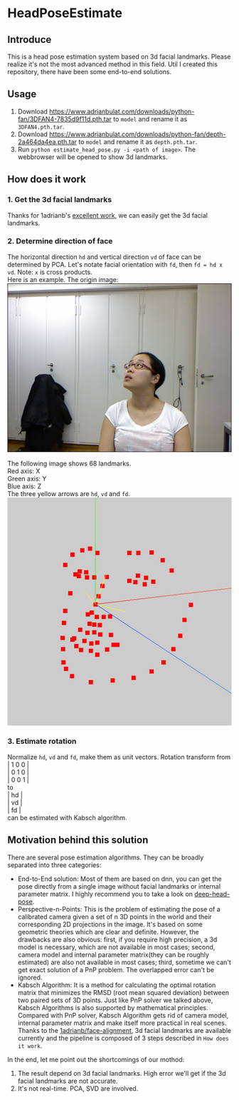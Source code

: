 # HeadPoseEstimate
## Introduce
This is a head pose estimation system based on 3d facial landmarks. Please realize it's not the most advanced method in this field. Util I created this repository, there have been some end-to-end solutions.

## Usage
1. Download https://www.adrianbulat.com/downloads/python-fan/3DFAN4-7835d9f11d.pth.tar to `model` and rename it as `3DFAN4.pth.tar`.
2. Download https://www.adrianbulat.com/downloads/python-fan/depth-2a464da4ea.pth.tar to `model` and rename it as `depth.pth.tar`.
3. Run `python estimate_head_pose.py -i <path of image>`. The webbrowser will be opened to show 3d landmarks.


## How does it work
### 1. Get the 3d facial landmarks
Thanks for 1adrianb's [excellent work](https://github.com/1adrianb/face-alignment), we can easily get the 3d facial landmarks.
### 2. Determine direction of face
The horizontal direction `hd` and vertical direction `vd` of face can be determined by PCA. Let's notate facial orientation with `fd`, then `fd = hd x vd`. Note: `x` is cross products.  
Here is an example. The origin image:
![origin image](figures/origin_image.png)

The following image shows 68 landmarks.  
Red axis: X  
Green axis: Y  
Blue axis: Z  
The three yellow arrows are `hd`, `vd` and `fd`.
![landmarks](figures/landmarks.png)
### 3. Estimate rotation
Normalize `hd`, `vd` and `fd`, make them as unit vectors. 
Rotation transform from  
   | 1  0  0 |  
   | 0  1  0 |  
   | 0  0  1 |  
   to  
   | hd |  
   | vd |  
   | fd |  
can be estimated with Kabsch algorithm.

## Motivation behind this solution
There are several pose estimation algorithms. They can be broadly separated into three categories:  
* End-to-End solution: Most of them are based on dnn, you can get the pose directly from a single image without facial landmarks or internal parameter matrix. I highly recommend you to take a look on [deep-head-pose](https://github.com/natanielruiz/deep-head-pose).
* Perspective-n-Points: This is the problem of estimating the pose of a calibrated camera given a set of n 3D points in the world and their corresponding 2D projections in the image. It's based on some geometric theories which are clear and definite.
However, the drawbacks are also obvious: first, if you require high precision, a 3d model is necessary, which are not available in most cases; second, camera model and internal parameter matrix(they can be roughly estimated) are also not available in most cases; third, sometime we can't get exact solution of a PnP problem.
The overlapped error can't be ignored.
* Kabsch Algorithm: It is a method for calculating the optimal rotation matrix that minimizes the RMSD (root mean squared deviation) between two paired sets of 3D points. Just like PnP solver we talked above, Kabsch Algorithms is also supported by mathematical principles. Compared with PnP solver, Kabsch Algorithm gets rid of camera model, internal parameter matrix and make itself more practical in real scenes. Thanks to the [1adrianb/face-alignment](https://github.com/1adrianb/face-alignment), 3d facial landmarks are available currently and the pipeline is composed of 3 steps described in `How does it work`.

In the end, let me point out the shortcomings of our mothod:
1. The result depend on 3d facial landmarks. High error we'll get if the 3d facial landmarks are not accurate.
2. It's not real-time. PCA, SVD are involved.
